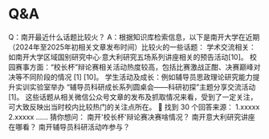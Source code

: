 # Q&A
Q：南开最近什么话题比较火？
A：根据知识库检索信息，以下是南开大学在近期（2024年至2025年初相关文章发布时间）比较火的一些话题：
学术交流相关：如南开大学区域国别研究中心·意大利研究五场系列讲座相关的预告活动[10]。
校园赛事方面：“校长杯”辩论赛相关活动热度较高，包括比赛激战正酣、决赛巅峰对决等不同阶段的情况 [1] [10]。
学生活动及成长：例如辅导员思政理论研究能力提升实训实验室举办 “辅导员科研成长系列圆桌会——科研初探”主题分享交流活动 [1]。
这些话题从相关微信公众号文章的发布及抓取情况来看，受到了一定关注，可大致反映出当时校内比较热门的关注点所在。
📃
找到 30 个回答来源：
1.xxxxx
2.xxxxx
……
猜你想问：
南开'校长杯'辩论赛决赛啥情况？
南开意大利研究讲座在哪看？
南开辅导员科研活动咋参与？
